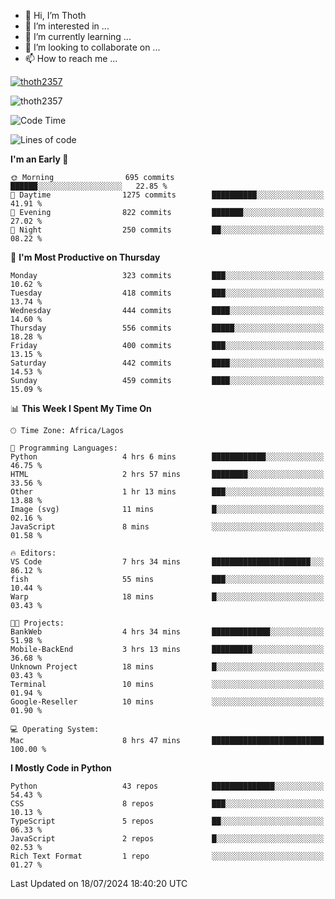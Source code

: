 <!---
thoth2357/thoth2357 is a ✨ special ✨ repository because its `README.md` (this file) appears on your GitHub profile.
You can click the Preview link to take a look at your changes.
--->

- 👋 Hi, I’m Thoth
- 👀 I’m interested in ...
- 🌱 I’m currently learning ...
- 💞️ I’m looking to collaborate on ...
- 📫 How to reach me ...


<p align="left"> <a href="https://github.com/ryo-ma/github-profile-trophy"><img src="https://github-profile-trophy.vercel.app/?username=thoth2357&theme=gruvbox&no-bg=true&no-frame=false&title=MultiLanguage,Commits,Repositories,Stars,Followers,PullRequest,Reviews,Issues" alt="thoth2357" /></a> </p>

<p align="left"> <img src="https://komarev.com/ghpvc/?username=thoth2357&label=Profile%20views&color=0e75b6&style=flat" alt="thoth2357" /> </p>

<!--START_SECTION:waka-->
![Code Time](http://img.shields.io/badge/Code%20Time-3%2C089%20hrs%2047%20mins-blue)

![Lines of code](https://img.shields.io/badge/From%20Hello%20World%20I%27ve%20Written-31.1%20million%20lines%20of%20code-blue)

**I'm an Early 🐤** 

```text
🌞 Morning                695 commits         ██████░░░░░░░░░░░░░░░░░░░   22.85 % 
🌆 Daytime                1275 commits        ██████████░░░░░░░░░░░░░░░   41.91 % 
🌃 Evening                822 commits         ███████░░░░░░░░░░░░░░░░░░   27.02 % 
🌙 Night                  250 commits         ██░░░░░░░░░░░░░░░░░░░░░░░   08.22 % 
```
📅 **I'm Most Productive on Thursday** 

```text
Monday                   323 commits         ███░░░░░░░░░░░░░░░░░░░░░░   10.62 % 
Tuesday                  418 commits         ███░░░░░░░░░░░░░░░░░░░░░░   13.74 % 
Wednesday                444 commits         ████░░░░░░░░░░░░░░░░░░░░░   14.60 % 
Thursday                 556 commits         █████░░░░░░░░░░░░░░░░░░░░   18.28 % 
Friday                   400 commits         ███░░░░░░░░░░░░░░░░░░░░░░   13.15 % 
Saturday                 442 commits         ████░░░░░░░░░░░░░░░░░░░░░   14.53 % 
Sunday                   459 commits         ████░░░░░░░░░░░░░░░░░░░░░   15.09 % 
```


📊 **This Week I Spent My Time On** 

```text
🕑︎ Time Zone: Africa/Lagos

💬 Programming Languages: 
Python                   4 hrs 6 mins        ████████████░░░░░░░░░░░░░   46.75 % 
HTML                     2 hrs 57 mins       ████████░░░░░░░░░░░░░░░░░   33.56 % 
Other                    1 hr 13 mins        ███░░░░░░░░░░░░░░░░░░░░░░   13.88 % 
Image (svg)              11 mins             █░░░░░░░░░░░░░░░░░░░░░░░░   02.16 % 
JavaScript               8 mins              ░░░░░░░░░░░░░░░░░░░░░░░░░   01.58 % 

🔥 Editors: 
VS Code                  7 hrs 34 mins       ██████████████████████░░░   86.12 % 
fish                     55 mins             ███░░░░░░░░░░░░░░░░░░░░░░   10.44 % 
Warp                     18 mins             █░░░░░░░░░░░░░░░░░░░░░░░░   03.43 % 

🐱‍💻 Projects: 
BankWeb                  4 hrs 34 mins       █████████████░░░░░░░░░░░░   51.98 % 
Mobile-BackEnd           3 hrs 13 mins       █████████░░░░░░░░░░░░░░░░   36.68 % 
Unknown Project          18 mins             █░░░░░░░░░░░░░░░░░░░░░░░░   03.43 % 
Terminal                 10 mins             ░░░░░░░░░░░░░░░░░░░░░░░░░   01.94 % 
Google-Reseller          10 mins             ░░░░░░░░░░░░░░░░░░░░░░░░░   01.90 % 

💻 Operating System: 
Mac                      8 hrs 47 mins       █████████████████████████   100.00 % 
```

**I Mostly Code in Python** 

```text
Python                   43 repos            ██████████████░░░░░░░░░░░   54.43 % 
CSS                      8 repos             ███░░░░░░░░░░░░░░░░░░░░░░   10.13 % 
TypeScript               5 repos             ██░░░░░░░░░░░░░░░░░░░░░░░   06.33 % 
JavaScript               2 repos             █░░░░░░░░░░░░░░░░░░░░░░░░   02.53 % 
Rich Text Format         1 repo              ░░░░░░░░░░░░░░░░░░░░░░░░░   01.27 % 
```




 Last Updated on 18/07/2024 18:40:20 UTC
<!--END_SECTION:waka-->
<!--![](http://github-profile-summary-cards.vercel.app/api/cards/profile-details?username=thoth2357&theme=2077)

![](http://github-profile-summary-cards.vercel.app/api/cards/stats?username=thoth2357&theme=2077)![](http://github-profile-summary-cards.vercel.app/api/cards/productive-time?username=thoth2357&theme=2077&utcOffset=8) -->
